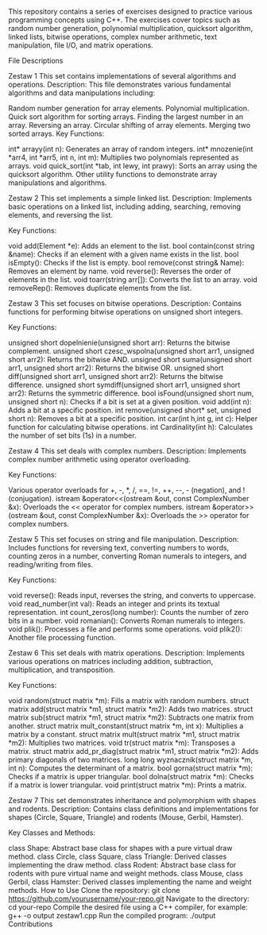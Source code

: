 This repository contains a series of exercises designed to practice various programming concepts using C++. The exercises cover topics such as random number generation, polynomial multiplication, quicksort algorithm, linked lists, bitwise operations, complex number arithmetic, text manipulation, file I/O, and matrix operations.

File Descriptions

Zestaw 1
This set contains implementations of several algorithms and operations.
Description: This file demonstrates various fundamental algorithms and data manipulations including:

Random number generation for array elements.
Polynomial multiplication.
Quick sort algorithm for sorting arrays.
Finding the largest number in an array.
Reversing an array.
Circular shifting of array elements.
Merging two sorted arrays.
Key Functions:

int* arrayy(int n): Generates an array of random integers.
int* mnozenie(int *arr4, int *arr5, int n, int m): Multiplies two polynomials represented as arrays.
void quick_sort(int *tab, int lewy, int prawy): Sorts an array using the quicksort algorithm.
Other utility functions to demonstrate array manipulations and algorithms.


Zestaw 2
This set implements a simple linked list.
Description: Implements basic operations on a linked list, including adding, searching, removing elements, and reversing the list.

Key Functions:

void add(Element *e): Adds an element to the list.
bool contain(const string &name): Checks if an element with a given name exists in the list.
bool isEmpty(): Checks if the list is empty.
bool remove(const string& Name): Removes an element by name.
void reverse(): Reverses the order of elements in the list.
void toarr(string arr[]): Converts the list to an array.
void removeRep(): Removes duplicate elements from the list.


Zestaw 3
This set focuses on bitwise operations.
Description: Contains functions for performing bitwise operations on unsigned short integers.

Key Functions:

unsigned short dopelnienie(unsigned short arr): Returns the bitwise complement.
unsigned short czesc_wspolna(unsigned short arr1, unsigned short arr2): Returns the bitwise AND.
unsigned short suma(unsigned short arr1, unsigned short arr2): Returns the bitwise OR.
unsigned short diff(unsigned short arr1, unsigned short arr2): Returns the bitwise difference.
unsigned short symdiff(unsigned short arr1, unsigned short arr2): Returns the symmetric difference.
bool isFound(unsigned short num, unsigned short n): Checks if a bit is set at a given position.
void add(int n): Adds a bit at a specific position.
int remove(unsigned short* set, unsigned short n): Removes a bit at a specific position.
int car(int h,int g, int c): Helper function for calculating bitwise operations.
int Cardinality(int h): Calculates the number of set bits (1s) in a number.


Zestaw 4
This set deals with complex numbers.
Description: Implements complex number arithmetic using operator overloading.

Key Functions:

Various operator overloads for +, -, *, /, ==, !=, ++, --, - (negation), and ! (conjugation).
istream &operator<<(ostream &out, const ComplexNumber &x): Overloads the << operator for complex numbers.
istream &operator>>(ostream &out, const ComplexNumber &x): Overloads the >> operator for complex numbers.



Zestaw 5
This set focuses on string and file manipulation.
Description: Includes functions for reversing text, converting numbers to words, counting zeros in a number, converting Roman numerals to integers, and reading/writing from files.

Key Functions:

void reverse(): Reads input, reverses the string, and converts to uppercase.
void read_number(int val): Reads an integer and prints its textual representation.
int count_zeros(long number): Counts the number of zero bits in a number.
void romanian(): Converts Roman numerals to integers.
void plik(): Processes a file and performs some operations.
void plik2(): Another file processing function.


Zestaw 6
This set deals with matrix operations.
Description: Implements various operations on matrices including addition, subtraction, multiplication, and transposition.

Key Functions:

void random(struct matrix *m): Fills a matrix with random numbers.
struct matrix add(struct matrix *m1, struct matrix *m2): Adds two matrices.
struct matrix sub(struct matrix *m1, struct matrix *m2): Subtracts one matrix from another.
struct matrix mult_constant(struct matrix *m, int x): Multiplies a matrix by a constant.
struct matrix mult(struct matrix *m1, struct matrix *m2): Multiplies two matrices.
void tr(struct matrix *m): Transposes a matrix.
struct matrix add_pr_diag(struct matrix *m1, struct matrix *m2): Adds primary diagonals of two matrices.
long long wyznacznik(struct matrix *m, int n): Computes the determinant of a matrix.
bool gorna(struct matrix *m): Checks if a matrix is upper triangular.
bool dolna(struct matrix *m): Checks if a matrix is lower triangular.
void print(struct matrix *m): Prints a matrix.


Zestaw 7
This set demonstrates inheritance and polymorphism with shapes and rodents.
Description: Contains class definitions and implementations for shapes (Circle, Square, Triangle) and rodents (Mouse, Gerbil, Hamster).

Key Classes and Methods:

class Shape: Abstract base class for shapes with a pure virtual draw method.
class Circle, class Square, class Triangle: Derived classes implementing the draw method.
class Rodent: Abstract base class for rodents with pure virtual name and weight methods.
class Mouse, class Gerbil, class Hamster: Derived classes implementing the name and weight methods.
How to Use
Clone the repository: git clone https://github.com/yourusername/your-repo.git
Navigate to the directory: cd your-repo
Compile the desired file using a C++ compiler, for example: g++ -o output zestaw1.cpp
Run the compiled program: ./output
Contributions
